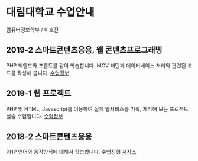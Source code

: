 # 대림대학교 수업안내
컴퓨터정보학부 / 이호진

## 2019-2 스마트콘텐츠응용, 웹 콘텐츠프로그래밍
PHP 백엔드와 프론트를 같이 학습합니다. MCV 패턴과 데이터베이스 처리와 관련된 코드를 작성해 봅니다.
[수업정보](2019_2)

## 2019-1 웹 프로젝트
PHP 및 HTML, Javascript를 이용하여 실제 웹서비스를 기획, 제작해 보는 프로젝트 실습 수업입니다.
[수업정보](2019_1)

## 2018-2 스마트콘텐츠응용
PHP 언어와 동작방식에 대해서 학습합니다.
수업진행 [저장소](2018_2)